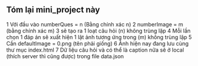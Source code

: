 ## Tóm lại mini_project này
1 Với đầu vào numberQues = n (Bằng chính xác n)
2 numberImage = m (bằng chính xác m)
3 sẽ tạo ra 1 loạt câu hỏi (n) không trùng lặp
4 Mỗi lần chọn 1 đáp án sẽ xuất hiện 1 lật ảnh tương ứng trong (m) không trùng lặp
5 Cần defaultImage = 0.png (tên phải giống)
6 Ảnh hiện nay đang lưu cùng thư mục index.html
7 Dữ liệu câu hỏi và có thể là caption nữa sẽ ở local (thích server thì cũng được) trong file data.json